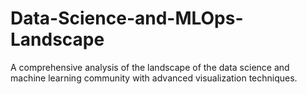 # Data-Science-and-MLOps-Landscape
A comprehensive analysis of the landscape of the data science and machine learning community with advanced visualization techniques.
